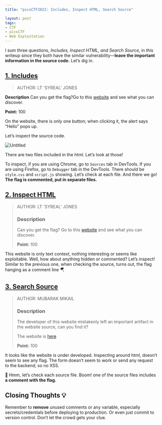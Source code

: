 ```yaml
---
title: "picoCTF2022: Includes, Inspect HTML, Search Source"

layout: post
tags: 
- CTF
- picoCTF
- Web Exploitation
---
```


I sum three questions, *Includes, Inspect HTML, and Search Source,* in this writeup since they both have the similar vulnerability—**leave the important information in the source code.** Let’s dig in.

## [1. Includes](https://play.picoctf.org/practice/challenge/274?category=1&originalEvent=70&page=1)

> AUTHOR: LT 'SYREAL' JONES

**Description**
Can you get the flag?Go to this [website](http://saturn.picoctf.net:61570/) and see what you can discover.

**Point:** 100
> 

On the website, there is only one button; when clicking it, the alert says “Hello” pops up.

Let’s inspect the source code.

![Untitled](/assets/posts/2022-03-29-picoCTF2022%20~%20whoop%2C%20my%20first%20CTF%20%F0%9F%9A%80/2022-04-01-picoCTF2022-Includes%2C-Inspect-HTML%2C-Search-Source/Untitled.png)

There are two files included in the html. Let’s look at those!

To inspect, if you are using Chrome, go to `Sources` tab in DevTools. If you are using Firefox, go to `Debugger` tab in the DevTools. There should be `style.css` and `script.js` showing. Let’s check at each file. And there we go! **The flag is commented, put in separate files.**

## [2. Inspect HTML](https://play.picoctf.org/practice/challenge/275?category=1&originalEvent=70&page=1)

> AUTHOR: LT 'SYREAL' JONES
> 
> 
> ### **Description**
> 
> Can you get the flag?
> Go to this [website](http://saturn.picoctf.net:49511/) and see what you can discover.
> 
> **Point:** 100
> 

This website is only text context, nothing interesting or seems like exploitable. Well, how about anything hidden or commented? Let’s inspect! Similar to the previous one, when checking the source, turns out, the flag hanging as a comment line 🪂

## [3. Search Source](https://play.picoctf.org/practice/challenge/295?category=1&originalEvent=70&page=1)

> AUTHOR: MUBARAK MIKAIL
> 
> 
> ### Description
> 
> The developer of this website mistakenly left an important artifact in the website source, can you find it?
> 
> The website is [here](http://saturn.picoctf.net:58519/)
> 
> **Point:** 100
> 

It looks like the website is under developed. Inspecting around html, doesn’t seem to see any flag. The form doesn’t seem to work or send any request to the backend; so no XSS. 

🤔 Hmm, let’s check each source file. Boom! one of the source files includes **a comment with the flag.**

## Closing Thoughts 💡

Remember to **remove** unused comments or any variable, especially secrets/credentials before deploying to production. Or even just commit to version control. Don’t let the crowd gets your clue.